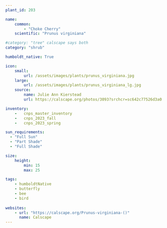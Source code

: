```yaml
---
plant_id: 203 

name: 
    common: 
        - "Choke Cherry"  
    scientific: "Prunus virginiana"   

#category: "tree" calscape says both
category: "shrub"

humboldt_native: True

icon: 
    small: 
        url: /assets/images/plants/prunus_virginiana.jpg 
    large: 
        url: /assets/images/plants/prunus_virginiana_lg.jpg 
    source: 
        name: Julie Ann Kierstead 
        url: https://calscape.org/photos/3093?srchcr=sc642c77526d3a0 

inventory: 
    -   cnps_master_inventory
    -   cnps_2023_fall
    -   cnps_2023_spring

sun_requirements:
  - "Full Sun"
  - "Part Shade"
  - "Full Shade"

size:
    height: 
        min: 15 
        max: 25

tags:
    - humboldtNative
    - butterfly
    - bee
    - bird
 
websites: 
    - url: "https://calscape.org/Prunus-virginiana-()"
      name: Calscape
---
```

